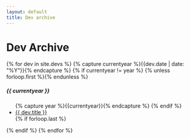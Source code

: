 ```yaml
---
layout: default
title: Dev archive
---
```

<div class="page-content wc-container">
  <h1>Dev Archive</h1>  
  {% for dev in site.devs %}
  	{% capture currentyear %}{{dev.date | date: "%Y"}}{% endcapture %}
  	{% if currentyear != year %}
    	{% unless forloop.first %}</ul>{% endunless %}
    		<h5>{{ currentyear }}</h5>
    		<ul class="posts">
    		{% capture year %}{{currentyear}}{% endcapture %}
  		{% endif %}
    <li><a href="{{ post.url | prepend: site.baseurl }}">{{ dev.title }}</a></li>
    {% if forloop.last %}</ul>{% endif %}
{% endfor %}
</div>
